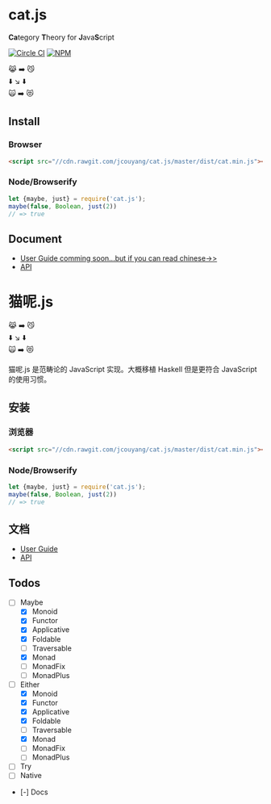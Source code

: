 # cat.js

**Ca**tegory **T**heory for **J**ava**S**cript

[![Circle CI](https://circleci.com/gh/jcouyang/cat.js.svg?style=svg)](https://circleci.com/gh/jcouyang/cat.js)
[![NPM](https://img.shields.io/npm/v/cat.js.svg)](https://www.npmjs.com/package/cat.js)

:joy_cat: :arrow_right: :smirk_cat: <br/>
:arrow_down:  :arrow_lower_right: :arrow_down:<br/>
:scream_cat: :arrow_right: :heart_eyes_cat:

## Install
### Browser
```html
<script src="//cdn.rawgit.com/jcouyang/cat.js/master/dist/cat.min.js"></script>
```

### Node/Browserify
```js
let {maybe, just} = require('cat.js');
maybe(false, Boolean, just(2))
// => true
```
## Document
- [User Guide comming soon...but if you can read chinese->>](#文档)
- [API](http://oyanglul.us/cat.js/)


# 猫呢.js

:joy_cat: :arrow_right: :smirk_cat: <br/>
:arrow_down:  :arrow_lower_right: :arrow_down:<br/>
:scream_cat: :arrow_right: :heart_eyes_cat:

猫呢.js 是范畴论的 JavaScript 实现。大概移植 Haskell 但是更符合 JavaScript 的使用习惯。

## 安装
### 浏览器
```html
<script src="//cdn.rawgit.com/jcouyang/cat.js/master/dist/cat.min.js"></script>
```

### Node/Browserify
```js
let {maybe, just} = require('cat.js');
maybe(false, Boolean, just(2))
// => true
```
## 文档
- [User Guide](./docs/README.md)
- [API](http://oyanglul.us/cat.js/)


## Todos
- [ ] Maybe
  - [X] Monoid
  - [X] Functor
  - [X] Applicative
  - [X] Foldable
  - [ ] Traversable
  - [X] Monad
  - [ ] MonadFix
  - [ ] MonadPlus
- [ ] Either
  - [X] Monoid
  - [X] Functor
  - [X] Applicative
  - [X] Foldable
  - [ ] Traversable
  - [X] Monad
  - [ ] MonadFix
  - [ ] MonadPlus
- [ ] Try
- [ ] Native
- [-] Docs
